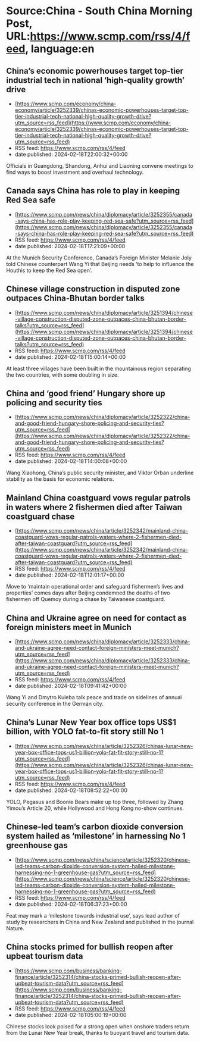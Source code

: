 # Source:China - South China Morning Post, URL:https://www.scmp.com/rss/4/feed, language:en

## China’s economic powerhouses target top-tier industrial tech in national ‘high-quality growth’ drive
 - [https://www.scmp.com/economy/china-economy/article/3252339/chinas-economic-powerhouses-target-top-tier-industrial-tech-national-high-quality-growth-drive?utm_source=rss_feed](https://www.scmp.com/economy/china-economy/article/3252339/chinas-economic-powerhouses-target-top-tier-industrial-tech-national-high-quality-growth-drive?utm_source=rss_feed)
 - RSS feed: https://www.scmp.com/rss/4/feed
 - date published: 2024-02-18T22:00:32+00:00

Officials in Guangdong, Shandong, Anhui and Liaoning convene meetings to find ways to boost investment and overhaul technology.

## Canada says China has role to play in keeping Red Sea safe
 - [https://www.scmp.com/news/china/diplomacy/article/3252355/canada-says-china-has-role-play-keeping-red-sea-safe?utm_source=rss_feed](https://www.scmp.com/news/china/diplomacy/article/3252355/canada-says-china-has-role-play-keeping-red-sea-safe?utm_source=rss_feed)
 - RSS feed: https://www.scmp.com/rss/4/feed
 - date published: 2024-02-18T17:21:09+00:00

At the Munich Security Conference, Canada’s Foreign Minister Melanie Joly told Chinese counterpart Wang Yi that Beijing needs ‘to help to influence the Houthis to keep the Red Sea open’.

## Chinese village construction in disputed zone outpaces China-Bhutan border talks
 - [https://www.scmp.com/news/china/diplomacy/article/3251394/chinese-village-construction-disputed-zone-outpaces-china-bhutan-border-talks?utm_source=rss_feed](https://www.scmp.com/news/china/diplomacy/article/3251394/chinese-village-construction-disputed-zone-outpaces-china-bhutan-border-talks?utm_source=rss_feed)
 - RSS feed: https://www.scmp.com/rss/4/feed
 - date published: 2024-02-18T15:00:14+00:00

At least three villages have been built in the mountainous region separating the two countries, with some doubling in size.

## China and ‘good friend’ Hungary shore up policing and security ties
 - [https://www.scmp.com/news/china/diplomacy/article/3252322/china-and-good-friend-hungary-shore-policing-and-security-ties?utm_source=rss_feed](https://www.scmp.com/news/china/diplomacy/article/3252322/china-and-good-friend-hungary-shore-policing-and-security-ties?utm_source=rss_feed)
 - RSS feed: https://www.scmp.com/rss/4/feed
 - date published: 2024-02-18T14:00:08+00:00

Wang Xiaohong, China’s public security minister, and Viktor Orban underline stability as the basis for economic relations.

## Mainland China coastguard vows regular patrols in waters where 2 fishermen died after Taiwan coastguard chase
 - [https://www.scmp.com/news/china/article/3252342/mainland-china-coastguard-vows-regular-patrols-waters-where-2-fishermen-died-after-taiwan-coastguard?utm_source=rss_feed](https://www.scmp.com/news/china/article/3252342/mainland-china-coastguard-vows-regular-patrols-waters-where-2-fishermen-died-after-taiwan-coastguard?utm_source=rss_feed)
 - RSS feed: https://www.scmp.com/rss/4/feed
 - date published: 2024-02-18T12:01:17+00:00

Move to ‘maintain operational order and safeguard fishermen’s lives and properties’ comes days after Beijing condemned the deaths of two fishermen off Quemoy during a chase by Taiwanese coastguard.

## China and Ukraine agree on need for contact as foreign ministers meet in Munich
 - [https://www.scmp.com/news/china/diplomacy/article/3252333/china-and-ukraine-agree-need-contact-foreign-ministers-meet-munich?utm_source=rss_feed](https://www.scmp.com/news/china/diplomacy/article/3252333/china-and-ukraine-agree-need-contact-foreign-ministers-meet-munich?utm_source=rss_feed)
 - RSS feed: https://www.scmp.com/rss/4/feed
 - date published: 2024-02-18T09:41:42+00:00

Wang Yi and Dmytro Kuleba talk peace and trade on sidelines of annual security conference in the German city.

## China’s Lunar New Year box office tops US$1 billion, with YOLO fat-to-fit story still No 1
 - [https://www.scmp.com/news/china/article/3252326/chinas-lunar-new-year-box-office-tops-us1-billion-yolo-fat-fit-story-still-no-1?utm_source=rss_feed](https://www.scmp.com/news/china/article/3252326/chinas-lunar-new-year-box-office-tops-us1-billion-yolo-fat-fit-story-still-no-1?utm_source=rss_feed)
 - RSS feed: https://www.scmp.com/rss/4/feed
 - date published: 2024-02-18T08:52:22+00:00

YOLO, Pegasus and Boonie Bears make up top three, followed by Zhang Yimou’s Article 20, while Hollywood and Hong Kong no-show continues.

## Chinese-led team’s carbon dioxide conversion system hailed as ‘milestone’ in harnessing No 1 greenhouse gas
 - [https://www.scmp.com/news/china/science/article/3252320/chinese-led-teams-carbon-dioxide-conversion-system-hailed-milestone-harnessing-no-1-greenhouse-gas?utm_source=rss_feed](https://www.scmp.com/news/china/science/article/3252320/chinese-led-teams-carbon-dioxide-conversion-system-hailed-milestone-harnessing-no-1-greenhouse-gas?utm_source=rss_feed)
 - RSS feed: https://www.scmp.com/rss/4/feed
 - date published: 2024-02-18T06:37:23+00:00

Feat may mark a ‘milestone towards industrial use’, says lead author of study by researchers in China and New Zealand and published in the journal Nature.

## China stocks primed for bullish reopen after upbeat tourism data
 - [https://www.scmp.com/business/banking-finance/article/3252314/china-stocks-primed-bullish-reopen-after-upbeat-tourism-data?utm_source=rss_feed](https://www.scmp.com/business/banking-finance/article/3252314/china-stocks-primed-bullish-reopen-after-upbeat-tourism-data?utm_source=rss_feed)
 - RSS feed: https://www.scmp.com/rss/4/feed
 - date published: 2024-02-18T05:00:19+00:00

Chinese stocks look poised for a strong open when onshore traders return from the Lunar New Year break, thanks to buoyant travel and tourism data.

